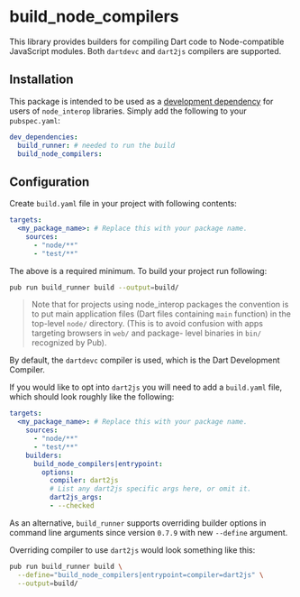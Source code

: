 # build_node_compilers

This library provides builders for compiling Dart code to Node-compatible 
JavaScript modules. Both `dartdevc` and `dart2js` compilers are supported.

## Installation

This package is intended to be used as a [development dependency][] for users
of `node_interop` libraries. Simply add the following to your `pubspec.yaml`:

```yaml
dev_dependencies:
  build_runner: # needed to run the build
  build_node_compilers:
```

## Configuration

Create `build.yaml` file in your project with following contents:

```yaml
targets:
  <my_package_name>: # Replace this with your package name.
    sources:
      - "node/**"
      - "test/**"
```

The above is a required minimum. To build your project run following:

```bash
pub run build_runner build --output=build/
```

> Note that for projects using node_interop packages
> the convention is to put main application files (Dart files
> containing `main` function) in the top-level `node/` directory.
> (This is to avoid confusion with apps targeting browsers in `web/` and package-
> level binaries in `bin/` recognized by Pub).

By default, the `dartdevc` compiler is used, which is the Dart Development
Compiler.

If you would like to opt into `dart2js` you will need to add a `build.yaml`
file, which should look roughly like the following:

```yaml
targets:
  <my_package_name>: # Replace this with your package name.
    sources:
      - "node/**"
      - "test/**"
    builders:
      build_node_compilers|entrypoint:
        options:
          compiler: dart2js
          # List any dart2js specific args here, or omit it.
          dart2js_args:
          - --checked
```

As an alternative, `build_runner` supports overriding builder options in 
command line arguments since version `0.7.9` with new `--define` argument.

Overriding compiler to use `dart2js` would look something like this:

```bash
pub run build_runner build \
  --define="build_node_compilers|entrypoint=compiler=dart2js" \
  --output=build/
```


[development dependency]: https://www.dartlang.org/tools/pub/dependencies#dev-dependencies

